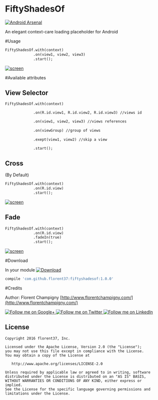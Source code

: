 # FiftyShadesOf

[![Android Arsenal](https://img.shields.io/badge/Android%20Arsenal-FiftyShadesOf-brightgreen.svg?style=flat)](http://android-arsenal.com/details/1/4505)

An elegant context-care loading placeholder for Android

#Usage

```xml
FiftyShadesOf.with(context)
             .on(view1, view2, view3)
             .start();
```

[![screen](https://raw.githubusercontent.com/florent37/FiftyShadesOf/master/media/fadein.gif)](https://www.github.com/florent37/fiftyshadedof)

#Available attributes

## View Selector

```xml
FiftyShadesOf.with(context)

             .on(R.id.view1, R.id.view2, R.id.view3) //views id

             .on(view1, view2, view3) //views references
             
             .on(viewGroup) //group of views
             
             .exept(view1, view2) //skip a view

             .start();
```

## Cross

(By Default)

```xml
FiftyShadesOf.with(context)
             .on(R.id.view)
             .start();
```

[![screen](https://raw.githubusercontent.com/florent37/FiftyShadesOf/master/media/cross.gif)](https://www.github.com/florent37/fiftyshadedof)

## Fade

```xml
FiftyShadesOf.with(context)
             .on(R.id.view)
             .fadeIn(true)
             .start();
```

[![screen](https://raw.githubusercontent.com/florent37/FiftyShadesOf/master/media/fadein.gif)](https://www.github.com/florent37/fiftyshadedof)

#Download

In your module [![Download](https://api.bintray.com/packages/florent37/maven/FiftyShadesOf/images/download.svg)](https://bintray.com/florent37/maven/FiftyShadesOf/_latestVersion)
```groovy
compile 'com.github.florent37:fiftyshadesof:1.0.0'
```

#Credits

Author: Florent Champigny [http://www.florentchampigny.com/](http://www.florentchampigny.com/)

<a href="https://plus.google.com/+florentchampigny">
  <img alt="Follow me on Google+"
       src="https://raw.githubusercontent.com/florent37/DaVinci/master/mobile/src/main/res/drawable-hdpi/gplus.png" />
</a>
<a href="https://twitter.com/florent_champ">
  <img alt="Follow me on Twitter"
       src="https://raw.githubusercontent.com/florent37/DaVinci/master/mobile/src/main/res/drawable-hdpi/twitter.png" />
</a>
<a href="https://www.linkedin.com/in/florentchampigny">
  <img alt="Follow me on LinkedIn"
       src="https://raw.githubusercontent.com/florent37/DaVinci/master/mobile/src/main/res/drawable-hdpi/linkedin.png" />
</a>


License
--------

    Copyright 2016 florent37, Inc.

    Licensed under the Apache License, Version 2.0 (the "License");
    you may not use this file except in compliance with the License.
    You may obtain a copy of the License at

       http://www.apache.org/licenses/LICENSE-2.0

    Unless required by applicable law or agreed to in writing, software
    distributed under the License is distributed on an "AS IS" BASIS,
    WITHOUT WARRANTIES OR CONDITIONS OF ANY KIND, either express or implied.
    See the License for the specific language governing permissions and
    limitations under the License.
